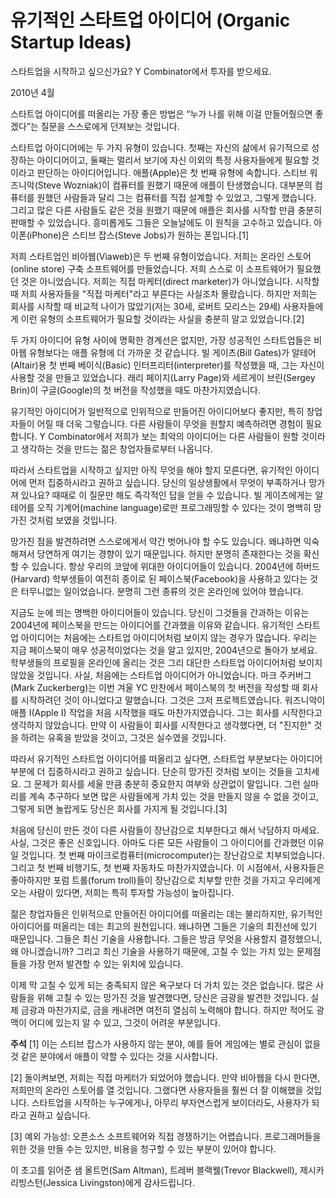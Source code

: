 # 유기적인 스타트업 아이디어 (Organic Startup Ideas)

스타트업을 시작하고 싶으신가요? Y Combinator에서 투자를 받으세요.

2010년 4월

스타트업 아이디어를 떠올리는 가장 좋은 방법은 “누가 나를 위해 이걸 만들어줬으면 좋겠다”는 질문을 스스로에게 던져보는 것입니다.

스타트업 아이디어에는 두 가지 유형이 있습니다. 첫째는 자신의 삶에서 유기적으로 성장하는 아이디어이고, 둘째는 멀리서 보기에 자신 이외의 특정 사용자들에게 필요할 것이라고 판단하는 아이디어입니다. 애플(Apple)은 첫 번째 유형에 속합니다. 스티브 워즈니악(Steve Wozniak)이 컴퓨터를 원했기 때문에 애플이 탄생했습니다. 대부분의 컴퓨터를 원했던 사람들과 달리 그는 컴퓨터를 직접 설계할 수 있었고, 그렇게 했습니다. 그리고 많은 다른 사람들도 같은 것을 원했기 때문에 애플은 회사를 시작할 만큼 충분히 판매할 수 있었습니다. 흥미롭게도 그들은 오늘날에도 이 원칙을 고수하고 있습니다. 아이폰(iPhone)은 스티브 잡스(Steve Jobs)가 원하는 폰입니다.[1]

저희 스타트업인 비아웹(Viaweb)은 두 번째 유형이었습니다. 저희는 온라인 스토어(online store) 구축 소프트웨어를 만들었습니다. 저희 스스로 이 소프트웨어가 필요했던 것은 아니었습니다. 저희는 직접 마케터(direct marketer)가 아니었습니다. 시작할 때 저희 사용자들을 "직접 마케터"라고 부른다는 사실조차 몰랐습니다. 하지만 저희는 회사를 시작할 때 비교적 나이가 많았기(저는 30세, 로버트 모리스는 29세) 사용자들에게 이런 유형의 소프트웨어가 필요할 것이라는 사실을 충분히 알고 있었습니다.[2]

두 가지 아이디어 유형 사이에 명확한 경계선은 없지만, 가장 성공적인 스타트업들은 비아웹 유형보다는 애플 유형에 더 가까운 것 같습니다. 빌 게이츠(Bill Gates)가 알테어(Altair)용 첫 번째 베이식(Basic) 인터프리터(interpreter)를 작성했을 때, 그는 자신이 사용할 것을 만들고 있었습니다. 래리 페이지(Larry Page)와 세르게이 브린(Sergey Brin)이 구글(Google)의 첫 버전을 작성했을 때도 마찬가지였습니다.

유기적인 아이디어가 일반적으로 인위적으로 만들어진 아이디어보다 좋지만, 특히 창업자들이 어릴 때 더욱 그렇습니다. 다른 사람들이 무엇을 원할지 예측하려면 경험이 필요합니다. Y Combinator에서 저희가 보는 최악의 아이디어는 다른 사람들이 원할 것이라고 생각하는 것을 만드는 젊은 창업자들로부터 나옵니다.

따라서 스타트업을 시작하고 싶지만 아직 무엇을 해야 할지 모른다면, 유기적인 아이디어에 먼저 집중하시라고 권하고 싶습니다. 당신의 일상생활에서 무엇이 부족하거나 망가져 있나요? 때때로 이 질문만 해도 즉각적인 답을 얻을 수 있습니다. 빌 게이츠에게는 알테어를 오직 기계어(machine language)로만 프로그래밍할 수 있다는 것이 명백히 망가진 것처럼 보였을 것입니다.

망가진 점을 발견하려면 스스로에게서 약간 벗어나야 할 수도 있습니다. 왜냐하면 익숙해져서 당연하게 여기는 경향이 있기 때문입니다. 하지만 분명히 존재한다는 것을 확신할 수 있습니다. 항상 우리의 코앞에 위대한 아이디어들이 있습니다. 2004년에 하버드(Harvard) 학부생들이 여전히 종이로 된 페이스북(Facebook)을 사용하고 있다는 것은 터무니없는 일이었습니다. 분명히 그런 종류의 것은 온라인에 있어야 했습니다.

지금도 눈에 띄는 명백한 아이디어들이 있습니다. 당신이 그것들을 간과하는 이유는 2004년에 페이스북을 만드는 아이디어를 간과했을 이유와 같습니다. 유기적인 스타트업 아이디어는 처음에는 스타트업 아이디어처럼 보이지 않는 경우가 많습니다. 우리는 지금 페이스북이 매우 성공적이었다는 것을 알고 있지만, 2004년으로 돌아가 보세요. 학부생들의 프로필을 온라인에 올리는 것은 그리 대단한 스타트업 아이디어처럼 보이지 않았을 것입니다. 사실, 처음에는 스타트업 아이디어가 아니었습니다. 마크 주커버그(Mark Zuckerberg)는 이번 겨울 YC 만찬에서 페이스북의 첫 버전을 작성할 때 회사를 시작하려던 것이 아니었다고 말했습니다. 그것은 그저 프로젝트였습니다. 워즈니악이 애플 I(Apple I) 작업을 처음 시작했을 때도 마찬가지였습니다. 그는 회사를 시작한다고 생각하지 않았습니다. 만약 이 사람들이 회사를 시작한다고 생각했다면, 더 "진지한" 것을 하려는 유혹을 받았을 것이고, 그것은 실수였을 것입니다.

따라서 유기적인 스타트업 아이디어를 떠올리고 싶다면, 스타트업 부분보다는 아이디어 부분에 더 집중하시라고 권하고 싶습니다. 단순히 망가진 것처럼 보이는 것들을 고치세요. 그 문제가 회사를 세울 만큼 충분히 중요한지 여부와 상관없이 말입니다. 그런 실마리를 계속 추구하다 보면 많은 사람들에게 가치 있는 것을 만들지 않을 수 없을 것이고, 그렇게 되면 놀랍게도 당신은 회사를 가지게 될 것입니다.[3]

처음에 당신이 만든 것이 다른 사람들이 장난감으로 치부한다고 해서 낙담하지 마세요. 사실, 그것은 좋은 신호입니다. 아마도 다른 모든 사람들이 그 아이디어를 간과했던 이유일 것입니다. 첫 번째 마이크로컴퓨터(microcomputer)는 장난감으로 치부되었습니다. 그리고 첫 번째 비행기도, 첫 번째 자동차도 마찬가지였습니다. 이 시점에서, 사용자들은 좋아하지만 포럼 트롤(forum troll)들이 장난감으로 치부할 만한 것을 가지고 우리에게 오는 사람이 있다면, 저희는 특히 투자할 가능성이 높아집니다.

젊은 창업자들은 인위적으로 만들어진 아이디어를 떠올리는 데는 불리하지만, 유기적인 아이디어를 떠올리는 데는 최고의 원천입니다. 왜냐하면 그들은 기술의 최전선에 있기 때문입니다. 그들은 최신 기술을 사용합니다. 그들은 방금 무엇을 사용할지 결정했으니, 왜 아니겠습니까? 그리고 최신 기술을 사용하기 때문에, 고칠 수 있는 가치 있는 문제점들을 가장 먼저 발견할 수 있는 위치에 있습니다.

이제 막 고칠 수 있게 되는 충족되지 않은 욕구보다 더 가치 있는 것은 없습니다. 많은 사람들을 위해 고칠 수 있는 망가진 것을 발견했다면, 당신은 금광을 발견한 것입니다. 실제 금광과 마찬가지로, 금을 캐내려면 여전히 열심히 노력해야 합니다. 하지만 적어도 광맥이 어디에 있는지 알 수 있고, 그것이 어려운 부분입니다.

**주석**
[1] 이는 스티브 잡스가 사용하지 않는 분야, 예를 들어 게임에는 별로 관심이 없을 것 같은 분야에서 애플이 약할 수 있다는 것을 시사합니다.

[2] 돌이켜보면, 저희는 직접 마케터가 되었어야 했습니다. 만약 비아웹을 다시 한다면, 저희만의 온라인 스토어를 열 것입니다. 그랬다면 사용자들을 훨씬 더 잘 이해했을 것입니다. 스타트업을 시작하는 누구에게나, 아무리 부자연스럽게 보이더라도, 사용자가 되라고 권하고 싶습니다.

[3] 예외 가능성: 오픈소스 소프트웨어와 직접 경쟁하기는 어렵습니다. 프로그래머들을 위한 것을 만들 수는 있지만, 비용을 청구할 수 있는 부분이 있어야 합니다.

이 초고를 읽어준 샘 올트먼(Sam Altman), 트레버 블랙웰(Trevor Blackwell), 제시카 리빙스턴(Jessica Livingston)에게 감사드립니다.